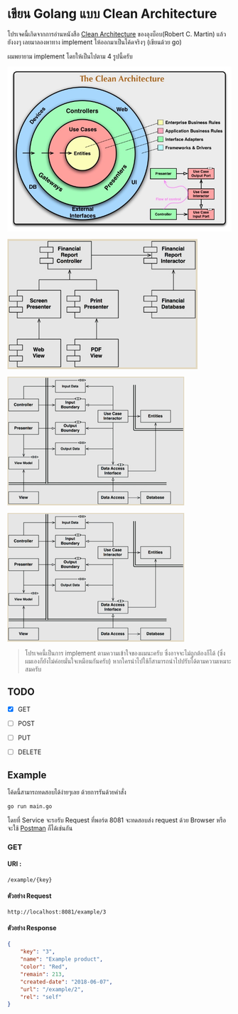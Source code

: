 # เขียน Golang แบบ Clean Architecture
โปรเจคนี้เกิดจากการอ่านหนังสือ [Clean Architecture](https://www.amazon.com/Clean-Architecture-Craftsmans-Software-Structure/dp/0134494164) ของลุงบ็อบ(Robert C. Martin) แล้วยังงงๆ เลยมาลองหาทาง implement ให้ออกมาเป็นโค้ดจริงๆ (เขียนด้วย go)

ผมพยายาม implement โดยให้เป็นไปตาม 4 รูปนี้ครับ

![clean architecture 1](https://raw.githubusercontent.com/golfz/goclean/master/clean-01.jpg)


![clean architecture 1](https://raw.githubusercontent.com/golfz/goclean/master/clean-02.png)


![clean architecture 1](https://raw.githubusercontent.com/golfz/goclean/master/clean-03.png)


![clean architecture 1](https://raw.githubusercontent.com/golfz/goclean/master/clean-03.png)


> โปรเจคนี้เป็นการ implement ตามความเข้าใจของผมนะครับ ซึ่งอาจจะไม่ถูกต้องก็ได้ (ซึ่งผมเองก็ยังไม่ค่อยมั่นใจเหมือนกันครับ) หากใครนำไปใช้ก็สามารถนำไปปรับได้ตามความเหมาะสมครับ


## TODO
- [x] GET
- [ ] POST
- [ ] PUT
- [ ] DELETE


## Example
โค้ดนี้สามารถทดสอบได้ง่ายๆเลย ด้วยการรันด้วยคำสั่ง 
```bash
go run main.go
```
โดยที่ Service จะรอรับ Request ที่พอร์ต 8081
จะทดสอบส่ง request ด้วย Browser หรือจะใช้ [Postman](https://www.getpostman.com) ก็ได้เช่นกัน


### GET
#### URI : 
```
/example/{key}
```
#### ตัวอย่าง Request
```
http://localhost:8081/example/3
```

#### ตัวอย่าง Response
```json
{
    "key": "3",
    "name": "Example product",
    "color": "Red",
    "remain": 213,
    "created-date": "2018-06-07",
    "url": "/example/2",
    "rel": "self"
}
```
